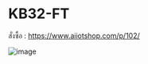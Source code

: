 # KB32-FT

สั่งซื้อ : https://www.aiiotshop.com/p/102/

![image](https://ff.lnwfile.com/_/ff/_raw/2x/93/m4.png)
